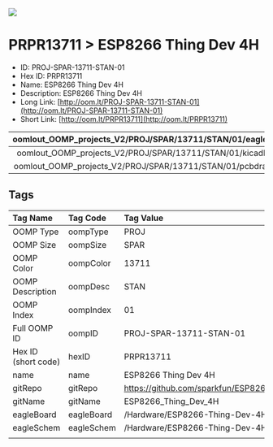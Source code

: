 


  
![][im]
# PRPR13711 > ESP8266 Thing Dev 4H

- ID: PROJ-SPAR-13711-STAN-01
- Hex ID: PRPR13711
- Name: ESP8266 Thing Dev 4H
- Description: ESP8266 Thing Dev 4H
- Long Link: [http://oom.lt/PROJ-SPAR-13711-STAN-01](http://oom.lt/PROJ-SPAR-13711-STAN-01)
- Short Link: [http://oom.lt/PRPR13711](http://oom.lt/PRPR13711)
  

|oomlout_OOMP_projects_V2/PROJ/SPAR/13711/STAN/01/eagleImage.png|oomlout_OOMP_projects_V2/PROJ/SPAR/13711/STAN/01/eagleSchemImage.png|oomlout_OOMP_projects_V2/PROJ/SPAR/13711/STAN/01/kicadPcb3dFront.png|oomlout_OOMP_projects_V2/PROJ/SPAR/13711/STAN/01/kicadPcb3dBack.png|
| :---: | :---: | :---: | :---: |
|oomlout_OOMP_projects_V2/PROJ/SPAR/13711/STAN/01/kicadPcb3d.png|oomlout_OOMP_projects_V2/PROJ/SPAR/13711/STAN/01/bomBack.png|oomlout_OOMP_projects_V2/PROJ/SPAR/13711/STAN/01/bomFront.png|oomlout_OOMP_projects_V2/PROJ/SPAR/13711/STAN/01/pcbdraw.svg|
|oomlout_OOMP_projects_V2/PROJ/SPAR/13711/STAN/01/pcbdrawBack.svg||||

## Tags
  

|Tag Name|Tag Code|Tag Value|
| :--- | :--- | :--- |
|OOMP Type|oompType|PROJ|
|OOMP Size|oompSize|SPAR|
|OOMP Color|oompColor|13711|
|OOMP Description|oompDesc|STAN|
|OOMP Index|oompIndex|01|
|Full OOMP ID|oompID|PROJ-SPAR-13711-STAN-01|
|Hex ID (short code)|hexID|PRPR13711|
|name|name|ESP8266 Thing Dev 4H|
|gitRepo|gitRepo|https://github.com/sparkfun/ESP8266_Thing_Dev_4H|
|gitName|gitName|ESP8266_Thing_Dev_4H|
|eagleBoard|eagleBoard|/Hardware/ESP8266-Thing-Dev-4H.brd|
|eagleSchem|eagleSchem|/Hardware/ESP8266-Thing-Dev-4H.sch|
||||



[im]: PROJ/SPAR/13711/STAN/01/kicadPcb3d_450.png
